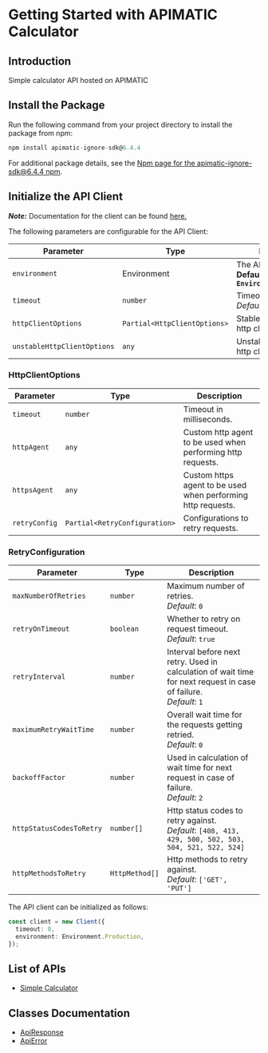 
# Getting Started with APIMATIC Calculator

## Introduction

Simple calculator API hosted on APIMATIC

## Install the Package

Run the following command from your project directory to install the package from npm:

```ts
npm install apimatic-ignore-sdk@6.4.4
```

For additional package details, see the [Npm page for the apimatic-ignore-sdk@6.4.4 npm](https://www.npmjs.com/package/apimatic-ignore-sdk/v/6.4.4).

## Initialize the API Client

**_Note:_** Documentation for the client can be found [here.](https://www.github.com/Syed-Subtain/apimatic-ignore-js-sdk/tree/6.4.4/doc/client.md)

The following parameters are configurable for the API Client:

| Parameter | Type | Description |
|  --- | --- | --- |
| `environment` | Environment | The API environment. <br> **Default: `Environment.Production`** |
| `timeout` | `number` | Timeout for API calls.<br>*Default*: `0` |
| `httpClientOptions` | `Partial<HttpClientOptions>` | Stable configurable http client options. |
| `unstableHttpClientOptions` | `any` | Unstable configurable http client options. |

### HttpClientOptions

| Parameter | Type | Description |
|  --- | --- | --- |
| `timeout` | `number` | Timeout in milliseconds. |
| `httpAgent` | `any` | Custom http agent to be used when performing http requests. |
| `httpsAgent` | `any` | Custom https agent to be used when performing http requests. |
| `retryConfig` | `Partial<RetryConfiguration>` | Configurations to retry requests. |

### RetryConfiguration

| Parameter | Type | Description |
|  --- | --- | --- |
| `maxNumberOfRetries` | `number` | Maximum number of retries. <br> *Default*: `0` |
| `retryOnTimeout` | `boolean` | Whether to retry on request timeout. <br> *Default*: `true` |
| `retryInterval` | `number` | Interval before next retry. Used in calculation of wait time for next request in case of failure. <br> *Default*: `1` |
| `maximumRetryWaitTime` | `number` | Overall wait time for the requests getting retried. <br> *Default*: `0` |
| `backoffFactor` | `number` | Used in calculation of wait time for next request in case of failure. <br> *Default*: `2` |
| `httpStatusCodesToRetry` | `number[]` | Http status codes to retry against. <br> *Default*: `[408, 413, 429, 500, 502, 503, 504, 521, 522, 524]` |
| `httpMethodsToRetry` | `HttpMethod[]` | Http methods to retry against. <br> *Default*: `['GET', 'PUT']` |

The API client can be initialized as follows:

```ts
const client = new Client({
  timeout: 0,
  environment: Environment.Production,
});
```

## List of APIs

* [Simple Calculator](https://www.github.com/Syed-Subtain/apimatic-ignore-js-sdk/tree/6.4.4/doc/controllers/simple-calculator.md)

## Classes Documentation

* [ApiResponse](https://www.github.com/Syed-Subtain/apimatic-ignore-js-sdk/tree/6.4.4/doc/api-response.md)
* [ApiError](https://www.github.com/Syed-Subtain/apimatic-ignore-js-sdk/tree/6.4.4/doc/api-error.md)

